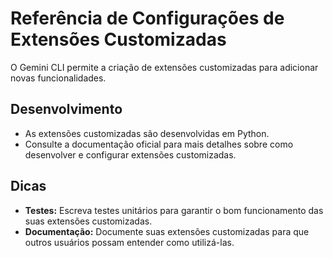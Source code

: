 # Referência de Configurações de Extensões Customizadas

O Gemini CLI permite a criação de extensões customizadas para adicionar novas funcionalidades.

## Desenvolvimento

- As extensões customizadas são desenvolvidas em Python.
- Consulte a documentação oficial para mais detalhes sobre como desenvolver e configurar extensões customizadas.

## Dicas

- **Testes:** Escreva testes unitários para garantir o bom funcionamento das suas extensões customizadas.
- **Documentação:** Documente suas extensões customizadas para que outros usuários possam entender como utilizá-las.
